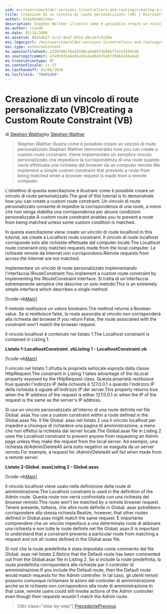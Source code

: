 ```yaml
---
uid: mvc/overview/older-versions-1/controllers-and-routing/creating-a-custom-route-constraint-vb
title: Creazione di un vincolo di route personalizzato (VB) | Microsoft Docs
author: StephenWalther
description: Stephen Walther illustra come è possibile creare un vincolo di route personalizzato. Viene implementato un semplice vincolo personalizzato che impedisce la corrispondenza di una route con...
ms.author: riande
ms.date: 02/16/2009
ms.assetid: 892edb27-1cc2-4eaf-8314-dbc2efc6228a
msc.legacyurl: /mvc/overview/older-versions-1/controllers-and-routing/creating-a-custom-route-constraint-vb
msc.type: authoredcontent
ms.openlocfilehash: 2330708cf4a28180ce8a05f4696bf7a7a32092d6
ms.sourcegitcommit: e7e91932a6e91a63e2e46417626f39d6b244a3ab
ms.translationtype: MT
ms.contentlocale: it-IT
ms.lasthandoff: 03/06/2020
ms.locfileid: "78601409"
---
```

# <a name="creating-a-custom-route-constraint-vb"></a><span data-ttu-id="16280-104">Creazione di un vincolo di route personalizzato (VB)</span><span class="sxs-lookup"><span data-stu-id="16280-104">Creating a Custom Route Constraint (VB)</span></span>

<span data-ttu-id="16280-105">di [Stephen Walther](https://github.com/StephenWalther)</span><span class="sxs-lookup"><span data-stu-id="16280-105">by [Stephen Walther](https://github.com/StephenWalther)</span></span>

> <span data-ttu-id="16280-106">Stephen Walther illustra come è possibile creare un vincolo di route personalizzato.</span><span class="sxs-lookup"><span data-stu-id="16280-106">Stephen Walther demonstrates how you can create a custom route constraint.</span></span> <span data-ttu-id="16280-107">Viene implementato un semplice vincolo personalizzato che impedisce la corrispondenza di una route quando viene effettuata una richiesta del browser da un computer remoto.</span><span class="sxs-lookup"><span data-stu-id="16280-107">We implement a simple custom constraint that prevents a route from being matched when a browser request is made from a remote computer.</span></span>

<span data-ttu-id="16280-108">L'obiettivo di questa esercitazione è illustrare come è possibile creare un vincolo di route personalizzato.</span><span class="sxs-lookup"><span data-stu-id="16280-108">The goal of this tutorial is to demonstrate how you can create a custom route constraint.</span></span> <span data-ttu-id="16280-109">Un vincolo di route personalizzato consente di impedire la corrispondenza di una route, a meno che non venga stabilita una corrispondenza per alcune condizioni personalizzate.</span><span class="sxs-lookup"><span data-stu-id="16280-109">A custom route constraint enables you to prevent a route from being matched unless some custom condition is matched.</span></span>

<span data-ttu-id="16280-110">In questa esercitazione viene creato un vincolo di route localhost.</span><span class="sxs-lookup"><span data-stu-id="16280-110">In this tutorial, we create a Localhost route constraint.</span></span> <span data-ttu-id="16280-111">Il vincolo di route localhost corrisponde solo alle richieste effettuate dal computer locale.</span><span class="sxs-lookup"><span data-stu-id="16280-111">The Localhost route constraint only matches requests made from the local computer.</span></span> <span data-ttu-id="16280-112">Le richieste remote da Internet non corrispondono.</span><span class="sxs-lookup"><span data-stu-id="16280-112">Remote requests from across the Internet are not matched.</span></span>

<span data-ttu-id="16280-113">Implementare un vincolo di route personalizzato implementando l'interfaccia IRouteConstraint.</span><span class="sxs-lookup"><span data-stu-id="16280-113">You implement a custom route constraint by implementing the IRouteConstraint interface.</span></span> <span data-ttu-id="16280-114">Si tratta di un'interfaccia estremamente semplice che descrive un solo metodo:</span><span class="sxs-lookup"><span data-stu-id="16280-114">This is an extremely simple interface which describes a single method:</span></span>

[!code-vb[Main](creating-a-custom-route-constraint-vb/samples/sample1.vb)]

<span data-ttu-id="16280-115">Il metodo restituisce un valore booleano.</span><span class="sxs-lookup"><span data-stu-id="16280-115">The method returns a Boolean value.</span></span> <span data-ttu-id="16280-116">Se si restituisce false, la route associata al vincolo non corrisponderà alla richiesta del browser.</span><span class="sxs-lookup"><span data-stu-id="16280-116">If you return False, the route associated with the constraint won't match the browser request.</span></span>

<span data-ttu-id="16280-117">Il vincolo localhost è contenuto nel listato 1.</span><span class="sxs-lookup"><span data-stu-id="16280-117">The Localhost constraint is contained in Listing 1.</span></span>

<span data-ttu-id="16280-118">**Listato 1-LocalhostConstraint. vb**</span><span class="sxs-lookup"><span data-stu-id="16280-118">**Listing 1 - LocalhostConstraint.vb**</span></span>

[!code-vb[Main](creating-a-custom-route-constraint-vb/samples/sample2.vb)]

<span data-ttu-id="16280-119">Il vincolo nel listato 1 sfrutta la proprietà setlocale esposta dalla classe HttpRequest.</span><span class="sxs-lookup"><span data-stu-id="16280-119">The constraint in Listing 1 takes advantage of the IsLocal property exposed by the HttpRequest class.</span></span> <span data-ttu-id="16280-120">Questa proprietà restituisce true quando l'indirizzo IP della richiesta è 127.0.0.1 o quando l'indirizzo IP della richiesta è uguale all'indirizzo IP del server.</span><span class="sxs-lookup"><span data-stu-id="16280-120">This property returns true when the IP address of the request is either 127.0.0.1 or when the IP of the request is the same as the server's IP address.</span></span>

<span data-ttu-id="16280-121">Si usa un vincolo personalizzato all'interno di una route definita nel file Global. asax.</span><span class="sxs-lookup"><span data-stu-id="16280-121">You use a custom constraint within a route defined in the Global.asax file.</span></span> <span data-ttu-id="16280-122">Il file Global. asax nel listato 2 usa il vincolo localhost per impedire a chiunque di richiedere una pagina di amministrazione, a meno che non effettui la richiesta dal server locale.</span><span class="sxs-lookup"><span data-stu-id="16280-122">The Global.asax file in Listing 2 uses the Localhost constraint to prevent anyone from requesting an Admin page unless they make the request from the local server.</span></span> <span data-ttu-id="16280-123">Ad esempio, una richiesta di/Admin/DeleteAll avrà esito negativo se eseguita da un server remoto.</span><span class="sxs-lookup"><span data-stu-id="16280-123">For example, a request for /Admin/DeleteAll will fail when made from a remote server.</span></span>

<span data-ttu-id="16280-124">**Listato 2-Global. asax**</span><span class="sxs-lookup"><span data-stu-id="16280-124">**Listing 2 - Global.asax**</span></span>

[!code-vb[Main](creating-a-custom-route-constraint-vb/samples/sample3.vb)]

<span data-ttu-id="16280-125">Il vincolo localhost viene usato nella definizione della route di amministrazione.</span><span class="sxs-lookup"><span data-stu-id="16280-125">The Localhost constraint is used in the definition of the Admin route.</span></span> <span data-ttu-id="16280-126">Questa route non verrà confrontata con una richiesta del browser remoto.</span><span class="sxs-lookup"><span data-stu-id="16280-126">This route won't be matched by a remote browser request.</span></span> <span data-ttu-id="16280-127">Tenere presente, tuttavia, che altre route definite in Global. asax potrebbero corrispondere alla stessa richiesta.</span><span class="sxs-lookup"><span data-stu-id="16280-127">Realize, however, that other routes defined in Global.asax might match the same request.</span></span> <span data-ttu-id="16280-128">È importante comprendere che un vincolo impedisce a una determinata route di abbinare una richiesta e non tutte le route definite nel file Global. asax.</span><span class="sxs-lookup"><span data-stu-id="16280-128">It is important to understand that a constraint prevents a particular route from matching a request and not all routes defined in the Global.asax file.</span></span>

<span data-ttu-id="16280-129">Si noti che la route predefinita è stata impostata come commento dal file Global. asax nel listato 2.</span><span class="sxs-lookup"><span data-stu-id="16280-129">Notice that the Default route has been commented out from the Global.asax file in Listing 2.</span></span> <span data-ttu-id="16280-130">Se si include la route predefinita, la route predefinita corrisponderà alle richieste per il controller di amministrazione.</span><span class="sxs-lookup"><span data-stu-id="16280-130">If you include the Default route, then the Default route would match requests for the Admin controller.</span></span> <span data-ttu-id="16280-131">In tal caso, gli utenti remoti possono comunque richiamare le azioni del controller di amministrazione anche se le richieste non corrispondono alla route di amministrazione.</span><span class="sxs-lookup"><span data-stu-id="16280-131">In that case, remote users could still invoke actions of the Admin controller even though their requests wouldn't match the Admin route.</span></span>

> [!div class="step-by-step"]
> [<span data-ttu-id="16280-132">Precedente</span><span class="sxs-lookup"><span data-stu-id="16280-132">Previous</span></span>](creating-a-route-constraint-vb.md)

